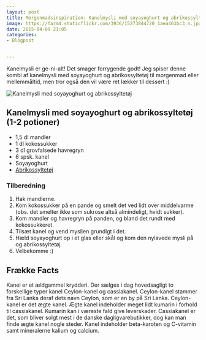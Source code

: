 ```yaml
---
layout: post
title: Morgenmadsinspiration: Kanelmysli med soyayoghurt og abrikossyltetøj
image: https://farm4.staticflickr.com/3936/15273844720_1aea461bc3_n.jpg
date: 2015-04-09 21:05
categories:
- Blogpost


---
```

Kanelmysli er ge-ni-alt! Det smager forrygende godt! Jeg spiser denne kombi af kanelmysli med soyayoghurt og abrikossyltetøj til morgenmad eller mellemmåltid, men tror også den vil være ret lækker til dessert :)


![Kanelmysli med soyayoghurt og abrikossyltetøj](https://farm4.staticflickr.com/3936/15273844720_1aea461bc3_z.jpg) 


## Kanelmysli med soyayoghurt og abrikossyltetøj (1-2 potioner)
- 1,5 dl mandler
- 1 dl kokossukker
- 3 dl grovfalsede havregryn
- 6 spsk. kanel
- Soyayoghurt
- [Abrikossyltetøj](http://www.urtekram.dk/produkter/foedevarer/smoerb,marmelad/rigoni-abrikosmarmelade-oeko-250-g)






### Tilberedning
1. Hak mandlerne.
2. Kom kokossukker på en pande og smelt det ved lidt over middelvarme (obs. det smelter ikke som sukrose altså almindeligt, hvidt sukker).
3. Kom mandler og havregryn på panden, og bland det rundt med kokossukkeret.
4. Tilsæt kanel og vend myslien grundigt i det.
5. Hæld soyayoghurt op i et glas eller skål og kom den nylavede mysli på og abrikossyltetøj.
6. Velbekomme :)








## Frække Facts
Kanel er et ældgammel krydderi. Der sælges i dag hovedsagligt to forskellige typer kanel Ceylon-kanel og cassiakanel. Ceylon-kanel stammer fra Sri Lanka deraf dets navn Ceylon, som er en by på Sri Lanka. Ceylon-kanel er det ægte kanel. Ægte kanel indeholder meget lidt kumarin i forhold til cassiakanel. Kumarin kan i væreste fald give leverskader. Cassiakanel er det, som bliver solgt mest i de danske dagligvarebutikker, dog kan man finde ægte kanel nogle steder. Kanel indeholder beta-karoten og C-vitamin samt mineralerne kalium og calcium.
